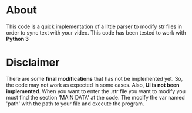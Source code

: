 # About
This code is a quick implementation of a little parser to modify str files in order to sync text with your video. This code has been tested to work with **Python 3**

# Disclaimer
There are some **final modifications** that has not be implemented yet. So, the code may not work as expected in some cases. Also, **UI is not been implemented**. When you want to enter the .str file you want to modify you must find the section 'MAIN DATA' at the code. The modify the var named 'path' with the path to your file and execute the program.
